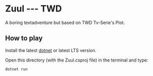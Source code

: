 # Zuul --- TWD

A boring textadventure but based on TWD Tv-Serie's Plot.

## How to play

Install the latest [dotnet](https://dotnet.microsoft.com/en-us/download) or latest LTS version.

Open this directory (with the Zuul.csproj file) in the terminal and type:

```bash
dotnet run
```
